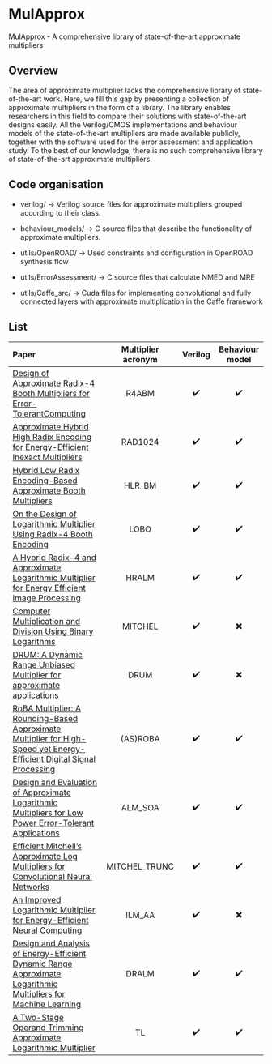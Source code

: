 # MulApprox
MulApprox - A comprehensive library of state-of-the-art approximate multipliers

## Overview

The area of approximate multiplier lacks the comprehensive library of state-of-the-art work. Here, we fill this gap by presenting a collection of approximate multipliers in the form of a library. The library enables researchers in this field to compare their solutions with state-of-the-art designs easily. All the Verilog/CMOS implementations and behaviour models of the state-of-the-art multipliers are made available publicly, together with the software used for the error assessment and application study. To the best of our knowledge, there is no such comprehensive library of state-of-the-art approximate multipliers. 

## Code organisation 

- verilog/ -> Verilog source files for approximate multipliers grouped according to their class.

- behaviour_models/ -> C source files that describe the functionality of approximate multipliers.

- utils/OpenROAD/ -> Used constraints and configuration in OpenROAD synthesis flow 

- utils/ErrorAssessment/ -> C source files that calculate NMED and MRE

- utils/Caffe_src/ -> Cuda files for implementing convolutional and fully connected layers with approximate multiplication in the Caffe framework

## List

| Paper | Multiplier acronym | Verilog | Behaviour model |
|:-----------------------|:-------:|:-------:|:---------------:|
| [Design of Approximate Radix-4 Booth Multipliers for Error-TolerantComputing](https://ieeexplore.ieee.org/document/7862783)                       |    R4ABM     |    :heavy_check_mark:     |        :heavy_check_mark:         |
| [Approximate Hybrid High Radix Encoding for Energy-Efficient Inexact Multipliers](https://ieeexplore.ieee.org/document/8105832)               | RAD1024         | :heavy_check_mark:     |        :heavy_check_mark:  |
| [Hybrid Low Radix Encoding-Based Approximate Booth Multipliers](https://ieeexplore.ieee.org/abstract/document/9003227)       |    HLR_BM     | :heavy_check_mark:         |     :heavy_check_mark:              |
| [On the Design of Logarithmic Multiplier Using Radix-4 Booth Encoding](https://ieeexplore.ieee.org/document/9056840)       |    LOBO     | :heavy_check_mark:         |     :heavy_check_mark:              |
| [A Hybrid Radix-4 and Approximate Logarithmic Multiplier for Energy Efficient Image Processing](https://www.mdpi.com/2079-9292/10/10/1175)       |    HRALM     | :heavy_check_mark:         |     :heavy_check_mark:              |
| [Computer Multiplication and Division Using Binary Logarithms](https://ieeexplore.ieee.org/document/5219391)       |    MITCHEL     | :heavy_check_mark:         |     :heavy_multiplication_x:              |
| [DRUM: A Dynamic Range Unbiased Multiplier for approximate applications](https://ieeexplore.ieee.org/document/7372600)       |    DRUM     | :heavy_check_mark:         |    :heavy_multiplication_x:              |
| [RoBA Multiplier: A Rounding-Based Approximate Multiplier for High-Speed yet Energy-Efficient Digital Signal Processing](https://ieeexplore.ieee.org/document/7517375)       |    (AS)ROBA     | :heavy_check_mark:         |     :heavy_check_mark:              |
| [Design and Evaluation of Approximate Logarithmic Multipliers for Low Power Error-Tolerant Applications](https://ieeexplore.ieee.org/abstract/document/8280549)       |    ALM_SOA     | :heavy_check_mark:         |     :heavy_check_mark:              |
| [Efficient Mitchell’s Approximate Log Multipliers for Convolutional Neural Networks](https://ieeexplore.ieee.org/abstract/document/8532287)       |    MITCHEL_TRUNC     | :heavy_check_mark:         |     :heavy_check_mark:              |
| [An Improved Logarithmic Multiplier for Energy-Efficient Neural Computing](https://ieeexplore.ieee.org/abstract/document/9086744)       |    ILM_AA     | :heavy_check_mark:         |     :heavy_multiplication_x:              |
| [Design and Analysis of Energy-Efficient Dynamic Range Approximate Logarithmic Multipliers for Machine Learning](https://ieeexplore.ieee.org/abstract/document/9126271)       |    DRALM     | :heavy_check_mark:         |     :heavy_check_mark:              |
| [A Two-Stage Operand Trimming Approximate Logarithmic Multiplier](https://ieeexplore.ieee.org/document/9393561)       |    TL     | :heavy_check_mark:         |     :heavy_check_mark:              |






